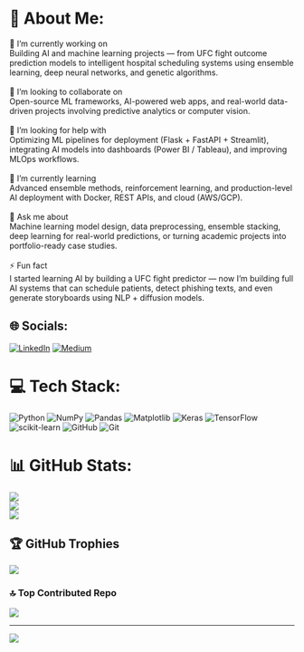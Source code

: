 # 💫 About Me:
🧪 I’m currently working on  <br>Building AI and machine learning projects — from UFC fight outcome prediction models to intelligent hospital scheduling systems using ensemble learning, deep neural networks, and genetic algorithms.  <br><br>🤝 I’m looking to collaborate on  <br>Open-source ML frameworks, AI-powered web apps, and real-world data-driven projects involving predictive analytics or computer vision.  <br><br>🧭 I’m looking for help with  <br>Optimizing ML pipelines for deployment (Flask + FastAPI + Streamlit), integrating AI models into dashboards (Power BI / Tableau), and improving MLOps workflows.  <br><br>🌱 I’m currently learning  <br>Advanced ensemble methods, reinforcement learning, and production-level AI deployment with Docker, REST APIs, and cloud (AWS/GCP).  <br><br>💬 Ask me about  <br>Machine learning model design, data preprocessing, ensemble stacking, deep learning for real-world predictions, or turning academic projects into portfolio-ready case studies.  <br><br>⚡ Fun fact  <br>I started learning AI by building a UFC fight predictor — now I’m building full AI systems that can schedule patients, detect phishing texts, and even generate storyboards using NLP + diffusion models.<br>


## 🌐 Socials:
[![LinkedIn](https://img.shields.io/badge/LinkedIn-%230077B5.svg?logo=linkedin&logoColor=white)](https://linkedin.com/in/https://www.linkedin.com/in/jpsemillano/) [![Medium](https://img.shields.io/badge/Medium-12100E?logo=medium&logoColor=white)](https://medium.com/@https://john-patrick-semillano.medium.com/) 

# 💻 Tech Stack:
![Python](https://img.shields.io/badge/python-3670A0?style=for-the-badge&logo=python&logoColor=ffdd54) ![NumPy](https://img.shields.io/badge/numpy-%23013243.svg?style=for-the-badge&logo=numpy&logoColor=white) ![Pandas](https://img.shields.io/badge/pandas-%23150458.svg?style=for-the-badge&logo=pandas&logoColor=white) ![Matplotlib](https://img.shields.io/badge/Matplotlib-%23ffffff.svg?style=for-the-badge&logo=Matplotlib&logoColor=black) ![Keras](https://img.shields.io/badge/Keras-%23D00000.svg?style=for-the-badge&logo=Keras&logoColor=white) ![TensorFlow](https://img.shields.io/badge/TensorFlow-%23FF6F00.svg?style=for-the-badge&logo=TensorFlow&logoColor=white) ![scikit-learn](https://img.shields.io/badge/scikit--learn-%23F7931E.svg?style=for-the-badge&logo=scikit-learn&logoColor=white) ![GitHub](https://img.shields.io/badge/github-%23121011.svg?style=for-the-badge&logo=github&logoColor=white) ![Git](https://img.shields.io/badge/git-%23F05033.svg?style=for-the-badge&logo=git&logoColor=white)
# 📊 GitHub Stats:
![](https://github-readme-stats.vercel.app/api?username=UntaintedTech&theme=dark&hide_border=false&include_all_commits=false&count_private=false)<br/>
![](https://nirzak-streak-stats.vercel.app/?user=UntaintedTech&theme=dark&hide_border=false)<br/>
![](https://github-readme-stats.vercel.app/api/top-langs/?username=UntaintedTech&theme=dark&hide_border=false&include_all_commits=false&count_private=false&layout=compact)

## 🏆 GitHub Trophies
![](https://github-profile-trophy.vercel.app/?username=UntaintedTech&theme=radical&no-frame=false&no-bg=false&margin-w=4)

### 🔝 Top Contributed Repo
![](https://github-contributor-stats.vercel.app/api?username=UntaintedTech&limit=5&theme=dark&combine_all_yearly_contributions=true)

---
[![](https://visitcount.itsvg.in/api?id=UntaintedTech&icon=0&color=0)](https://visitcount.itsvg.in)

<!-- Proudly created with GPRM ( https://gprm.itsvg.in ) -->
